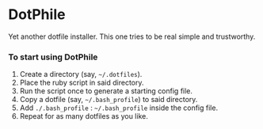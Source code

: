 DotPhile
===========

Yet another dotfile installer. This one tries to be real simple and trustworthy.

### To start using DotPhile

1. Create a directory (say, `~/.dotfiles`). 
2. Place the ruby script in said directory.
3. Run the script once to generate a starting config file.
4. Copy a dotfile (say, `~/.bash_profile`) to said directory.
5. Add `./.bash_profile` : `~/.bash_profile` inside the config file.
6. Repeat for as many dotfiles as you like.


